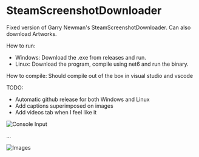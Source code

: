 # SteamScreenshotDownloader

Fixed version of Garry Newman's SteamScreenshotDownloader. Can also download Artworks.

How to run:
- Windows: Download the .exe from releases and run.
- Linux: Download the program, compile using net6 and run the binary.

How to compile: Should compile out of the box in visual studio and vscode

TODO: 
- Automatic github release for both Windows and Linux
- Add captions superimposed on images
- Add videos tab when I feel like it

![Console Input](https://files.facepunch.com/garry/58d5fb12-a6eb-4a69-b1b6-75f81b54556f.png)

...

![Images](https://files.facepunch.com/garry/34dc6ad7-d2ce-4065-b103-113e1e27e70b.png)
